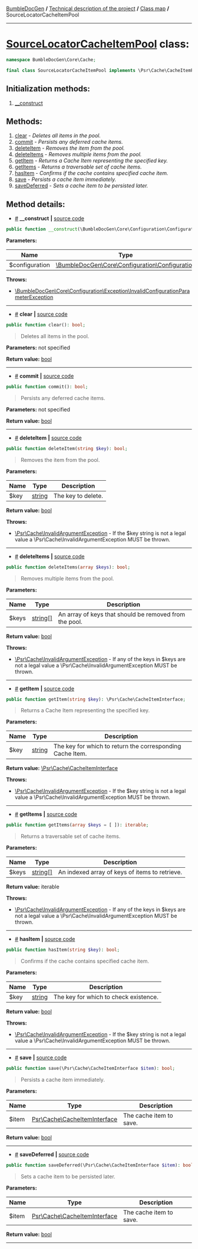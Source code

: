 <!-- {% raw %} -->
<embed> <a href="/docs/README.md">BumbleDocGen</a> <b>/</b> <a href="/docs/tech/readme.md">Technical description of the project</a> <b>/</b> <a href="/docs/tech/map.md">Class map</a> <b>/</b> SourceLocatorCacheItemPool<hr> </embed>

<h1>
    <a href="https://github.com/bumble-tech/bumble-doc-gen/blob/master/src/Core/Cache/SourceLocatorCacheItemPool.php#L13">SourceLocatorCacheItemPool</a> class:
</h1>





```php
namespace BumbleDocGen\Core\Cache;

final class SourceLocatorCacheItemPool implements \Psr\Cache\CacheItemPoolInterface
```








<h2>Initialization methods:</h2>

<ol>
<li>
    <a href="#m-construct">__construct</a>
    </li>
</ol>

<h2>Methods:</h2>

<ol>
<li>
    <a href="#mclear">clear</a>
    - <i>Deletes all items in the pool.</i></li>
<li>
    <a href="#mcommit">commit</a>
    - <i>Persists any deferred cache items.</i></li>
<li>
    <a href="#mdeleteitem">deleteItem</a>
    - <i>Removes the item from the pool.</i></li>
<li>
    <a href="#mdeleteitems">deleteItems</a>
    - <i>Removes multiple items from the pool.</i></li>
<li>
    <a href="#mgetitem">getItem</a>
    - <i>Returns a Cache Item representing the specified key.</i></li>
<li>
    <a href="#mgetitems">getItems</a>
    - <i>Returns a traversable set of cache items.</i></li>
<li>
    <a href="#mhasitem">hasItem</a>
    - <i>Confirms if the cache contains specified cache item.</i></li>
<li>
    <a href="#msave">save</a>
    - <i>Persists a cache item immediately.</i></li>
<li>
    <a href="#msavedeferred">saveDeferred</a>
    - <i>Sets a cache item to be persisted later.</i></li>
</ol>







<h2>Method details:</h2>

<div class='method_description-block'>

<ul>
<li><a name="m-construct" href="#m-construct">#</a>
 <b>__construct</b>
    <b>|</b> <a href="https://github.com/bumble-tech/bumble-doc-gen/blob/master/src/Core/Cache/SourceLocatorCacheItemPool.php#L20">source code</a></li>
</ul>

```php
public function __construct(\BumbleDocGen\Core\Configuration\Configuration $configuration);
```



<b>Parameters:</b>

<table>
    <thead>
    <tr>
        <th>Name</th>
        <th>Type</th>
        <th>Description</th>
    </tr>
    </thead>
    <tbody>
            <tr>
            <td>$configuration</td>
            <td><a href='https://github.com/bumble-tech/bumble-doc-gen/blob/master/src/Core/Configuration/Configuration.php'>\BumbleDocGen\Core\Configuration\Configuration</a></td>
            <td>-</td>
        </tr>
        </tbody>
</table>



<b>Throws:</b>
<ul>
<li>
    <a href="/docs/tech/classes/InvalidConfigurationParameterException.md">\BumbleDocGen\Core\Configuration\Exception\InvalidConfigurationParameterException</a></li>

</ul>

</div>
<hr>
<div class='method_description-block'>

<ul>
<li><a name="mclear" href="#mclear">#</a>
 <b>clear</b>
    <b>|</b> <a href="https://github.com/bumble-tech/bumble-doc-gen/blob/master/src/Core/Cache/SourceLocatorCacheItemPool.php#L45">source code</a></li>
</ul>

```php
public function clear(): bool;
```

<blockquote>Deletes all items in the pool.</blockquote>

<b>Parameters:</b> not specified

<b>Return value:</b> <a href='https://www.php.net/manual/en/language.types.boolean.php'>bool</a>


</div>
<hr>
<div class='method_description-block'>

<ul>
<li><a name="mcommit" href="#mcommit">#</a>
 <b>commit</b>
    <b>|</b> <a href="https://github.com/bumble-tech/bumble-doc-gen/blob/master/src/Core/Cache/SourceLocatorCacheItemPool.php#L70">source code</a></li>
</ul>

```php
public function commit(): bool;
```

<blockquote>Persists any deferred cache items.</blockquote>

<b>Parameters:</b> not specified

<b>Return value:</b> <a href='https://www.php.net/manual/en/language.types.boolean.php'>bool</a>


</div>
<hr>
<div class='method_description-block'>

<ul>
<li><a name="mdeleteitem" href="#mdeleteitem">#</a>
 <b>deleteItem</b>
    <b>|</b> <a href="https://github.com/bumble-tech/bumble-doc-gen/blob/master/src/Core/Cache/SourceLocatorCacheItemPool.php#L50">source code</a></li>
</ul>

```php
public function deleteItem(string $key): bool;
```

<blockquote>Removes the item from the pool.</blockquote>

<b>Parameters:</b>

<table>
    <thead>
    <tr>
        <th>Name</th>
        <th>Type</th>
        <th>Description</th>
    </tr>
    </thead>
    <tbody>
            <tr>
            <td>$key</td>
            <td><a href='https://www.php.net/manual/en/language.types.string.php'>string</a></td>
            <td>The key to delete.</td>
        </tr>
        </tbody>
</table>

<b>Return value:</b> <a href='https://www.php.net/manual/en/language.types.boolean.php'>bool</a>


<b>Throws:</b>
<ul>
<li>
    <a href="https://github.com/php-fig/cache/blob/master/src/InvalidArgumentException.php">\Psr\Cache\InvalidArgumentException</a> - If the $key string is not a legal value a \Psr\Cache\InvalidArgumentException MUST be thrown. </li>

</ul>

</div>
<hr>
<div class='method_description-block'>

<ul>
<li><a name="mdeleteitems" href="#mdeleteitems">#</a>
 <b>deleteItems</b>
    <b>|</b> <a href="https://github.com/bumble-tech/bumble-doc-gen/blob/master/src/Core/Cache/SourceLocatorCacheItemPool.php#L55">source code</a></li>
</ul>

```php
public function deleteItems(array $keys): bool;
```

<blockquote>Removes multiple items from the pool.</blockquote>

<b>Parameters:</b>

<table>
    <thead>
    <tr>
        <th>Name</th>
        <th>Type</th>
        <th>Description</th>
    </tr>
    </thead>
    <tbody>
            <tr>
            <td>$keys</td>
            <td><a href='https://www.php.net/manual/en/language.types.array.php'>string[]</a></td>
            <td>An array of keys that should be removed from the pool.</td>
        </tr>
        </tbody>
</table>

<b>Return value:</b> <a href='https://www.php.net/manual/en/language.types.boolean.php'>bool</a>


<b>Throws:</b>
<ul>
<li>
    <a href="https://github.com/php-fig/cache/blob/master/src/InvalidArgumentException.php">\Psr\Cache\InvalidArgumentException</a> - If any of the keys in $keys are not a legal value a \Psr\Cache\InvalidArgumentException MUST be thrown. </li>

</ul>

</div>
<hr>
<div class='method_description-block'>

<ul>
<li><a name="mgetitem" href="#mgetitem">#</a>
 <b>getItem</b>
    <b>|</b> <a href="https://github.com/bumble-tech/bumble-doc-gen/blob/master/src/Core/Cache/SourceLocatorCacheItemPool.php#L30">source code</a></li>
</ul>

```php
public function getItem(string $key): \Psr\Cache\CacheItemInterface;
```

<blockquote>Returns a Cache Item representing the specified key.</blockquote>

<b>Parameters:</b>

<table>
    <thead>
    <tr>
        <th>Name</th>
        <th>Type</th>
        <th>Description</th>
    </tr>
    </thead>
    <tbody>
            <tr>
            <td>$key</td>
            <td><a href='https://www.php.net/manual/en/language.types.string.php'>string</a></td>
            <td>The key for which to return the corresponding Cache Item.</td>
        </tr>
        </tbody>
</table>

<b>Return value:</b> <a href='https://github.com/php-fig/cache/blob/master/src/CacheItemInterface.php'>\Psr\Cache\CacheItemInterface</a>


<b>Throws:</b>
<ul>
<li>
    <a href="https://github.com/php-fig/cache/blob/master/src/InvalidArgumentException.php">\Psr\Cache\InvalidArgumentException</a> - If the $key string is not a legal value a \Psr\Cache\InvalidArgumentException MUST be thrown. </li>

</ul>

</div>
<hr>
<div class='method_description-block'>

<ul>
<li><a name="mgetitems" href="#mgetitems">#</a>
 <b>getItems</b>
    <b>|</b> <a href="https://github.com/bumble-tech/bumble-doc-gen/blob/master/src/Core/Cache/SourceLocatorCacheItemPool.php#L35">source code</a></li>
</ul>

```php
public function getItems(array $keys = [ ]): iterable;
```

<blockquote>Returns a traversable set of cache items.</blockquote>

<b>Parameters:</b>

<table>
    <thead>
    <tr>
        <th>Name</th>
        <th>Type</th>
        <th>Description</th>
    </tr>
    </thead>
    <tbody>
            <tr>
            <td>$keys</td>
            <td><a href='https://www.php.net/manual/en/language.types.array.php'>string[]</a></td>
            <td>An indexed array of keys of items to retrieve.</td>
        </tr>
        </tbody>
</table>

<b>Return value:</b> iterable


<b>Throws:</b>
<ul>
<li>
    <a href="https://github.com/php-fig/cache/blob/master/src/InvalidArgumentException.php">\Psr\Cache\InvalidArgumentException</a> - If any of the keys in $keys are not a legal value a \Psr\Cache\InvalidArgumentException MUST be thrown. </li>

</ul>

</div>
<hr>
<div class='method_description-block'>

<ul>
<li><a name="mhasitem" href="#mhasitem">#</a>
 <b>hasItem</b>
    <b>|</b> <a href="https://github.com/bumble-tech/bumble-doc-gen/blob/master/src/Core/Cache/SourceLocatorCacheItemPool.php#L40">source code</a></li>
</ul>

```php
public function hasItem(string $key): bool;
```

<blockquote>Confirms if the cache contains specified cache item.</blockquote>

<b>Parameters:</b>

<table>
    <thead>
    <tr>
        <th>Name</th>
        <th>Type</th>
        <th>Description</th>
    </tr>
    </thead>
    <tbody>
            <tr>
            <td>$key</td>
            <td><a href='https://www.php.net/manual/en/language.types.string.php'>string</a></td>
            <td>The key for which to check existence.</td>
        </tr>
        </tbody>
</table>

<b>Return value:</b> <a href='https://www.php.net/manual/en/language.types.boolean.php'>bool</a>


<b>Throws:</b>
<ul>
<li>
    <a href="https://github.com/php-fig/cache/blob/master/src/InvalidArgumentException.php">\Psr\Cache\InvalidArgumentException</a> - If the $key string is not a legal value a \Psr\Cache\InvalidArgumentException MUST be thrown. </li>

</ul>

</div>
<hr>
<div class='method_description-block'>

<ul>
<li><a name="msave" href="#msave">#</a>
 <b>save</b>
    <b>|</b> <a href="https://github.com/bumble-tech/bumble-doc-gen/blob/master/src/Core/Cache/SourceLocatorCacheItemPool.php#L60">source code</a></li>
</ul>

```php
public function save(\Psr\Cache\CacheItemInterface $item): bool;
```

<blockquote>Persists a cache item immediately.</blockquote>

<b>Parameters:</b>

<table>
    <thead>
    <tr>
        <th>Name</th>
        <th>Type</th>
        <th>Description</th>
    </tr>
    </thead>
    <tbody>
            <tr>
            <td>$item</td>
            <td><a href='https://github.com/php-fig/cache/blob/master/src/CacheItemInterface.php'>Psr\Cache\CacheItemInterface</a></td>
            <td>The cache item to save.</td>
        </tr>
        </tbody>
</table>

<b>Return value:</b> <a href='https://www.php.net/manual/en/language.types.boolean.php'>bool</a>


</div>
<hr>
<div class='method_description-block'>

<ul>
<li><a name="msavedeferred" href="#msavedeferred">#</a>
 <b>saveDeferred</b>
    <b>|</b> <a href="https://github.com/bumble-tech/bumble-doc-gen/blob/master/src/Core/Cache/SourceLocatorCacheItemPool.php#L65">source code</a></li>
</ul>

```php
public function saveDeferred(\Psr\Cache\CacheItemInterface $item): bool;
```

<blockquote>Sets a cache item to be persisted later.</blockquote>

<b>Parameters:</b>

<table>
    <thead>
    <tr>
        <th>Name</th>
        <th>Type</th>
        <th>Description</th>
    </tr>
    </thead>
    <tbody>
            <tr>
            <td>$item</td>
            <td><a href='https://github.com/php-fig/cache/blob/master/src/CacheItemInterface.php'>Psr\Cache\CacheItemInterface</a></td>
            <td>The cache item to save.</td>
        </tr>
        </tbody>
</table>

<b>Return value:</b> <a href='https://www.php.net/manual/en/language.types.boolean.php'>bool</a>


</div>
<hr>

<!-- {% endraw %} -->